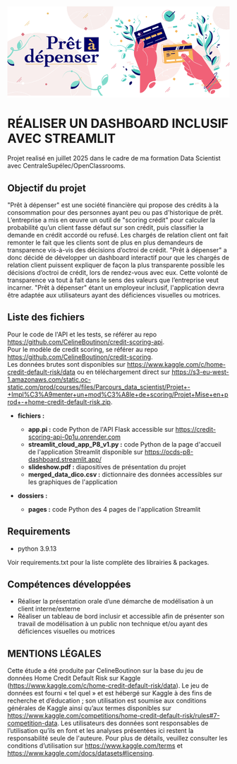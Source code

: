 ![](logo.png)

# RÉALISER UN DASHBOARD INCLUSIF AVEC STREAMLIT

Projet realisé en juillet 2025 dans le cadre de ma formation Data Scientist avec CentraleSupélec/OpenClassrooms.

## Objectif du projet
"Prêt à dépenser" est une société financière qui propose des crédits à la consommation pour des personnes ayant peu ou pas d'historique de prêt. L’entreprise a mis en œuvre un outil de "scoring crédit" pour calculer la probabilité qu’un client fasse défaut sur son crédit, puis classifier la demande en crédit accordé ou refusé. Les chargés de relation client ont fait remonter le fait que les clients sont de plus en plus demandeurs de transparence vis-à-vis des décisions d’octroi de crédit. "Prêt à dépenser" a donc décidé de développer un dashboard interactif pour que les chargés de relation client puissent expliquer de façon la plus transparente possible les décisions d’octroi de crédit, lors de rendez-vous avec eux. Cette volonté de transparence va tout à fait dans le sens des valeurs que l’entreprise veut incarner. "Prêt à dépenser" étant un employeur inclusif, l'application devra être adaptée aux utilisateurs ayant des déficiences visuelles ou motrices.



## Liste des fichiers

Pour le code de l'API et les tests, se référer au repo https://github.com/CelineBoutinon/credit-scoring-api.  
Pour le modèle de credit scoring, se référer au repo https://github.com/CelineBoutinon/credit-scoring.  
Les données brutes sont disponibles sur https://www.kaggle.com/c/home-credit-default-risk/data ou en téléchargement direct sur https://s3-eu-west-1.amazonaws.com/static.oc-static.com/prod/courses/files/Parcours_data_scientist/Projet+-+Impl%C3%A9menter+un+mod%C3%A8le+de+scoring/Projet+Mise+en+prod+-+home-credit-default-risk.zip.  

* **fichiers :**
  - **app.pi :** code Python de l'API Flask accessible sur https://credit-scoring-api-0p1u.onrender.com
  - **streamlit_cloud_app_P8_v1.py :** code Python de la page d'accueil de l'application Streamlit disponible sur https://ocds-p8-dashboard.streamlit.app/
  - **slideshow.pdf :** diapositives de présentation du projet
  - **merged_data_dico.csv :** dictionnaire des données accessibles sur les graphiques de l'application

* **dossiers :**
  - **pages :** code Python des 4 pages de l'application Streamlit

## Requirements

 * python 3.9.13

Voir requirements.txt pour la liste complète des librairies & packages.



## Compétences développées
 * Réaliser la présentation orale d’une démarche de modélisation à un client interne/externe
 * Réaliser un tableau de bord inclusir et accessible afin de présenter son travail de modélisation à un public non technique et/ou ayant des déficiences visuelles ou motrices
 


## MENTIONS LÉGALES

Cette étude a été produite par CelineBoutinon sur la base du jeu de données Home Credit Default Risk sur Kaggle (https://www.kaggle.com/c/home-credit-default-risk/data). Le jeu de données est fourni « tel quel » et est hébergé sur Kaggle à des fins de recherche et d’éducation ; son utilisation est soumise aux conditions générales de Kaggle ainsi qu’aux termes disponibles sur https://www.kaggle.com/competitions/home-credit-default-risk/rules#7-competition-data. Les utilisateurs des données sont responsables de l’utilisation qu’ils en font et les analyses présentées ici restent la responsabilité seule de l'auteure. Pour plus de détails, veuillez consulter les conditions d’utilisation sur https://www.kaggle.com/terms et https://www.kaggle.com/docs/datasets#licensing.